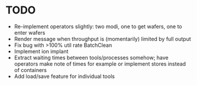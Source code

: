 TODO
====

- Re-implement operators slightly: two modi, one to get wafers, one to enter wafers
- Render message when throughput is (momentarily) limited by full output
- Fix bug with >100% util rate BatchClean
- Implement ion implant
- Extract waiting times between tools/processes somehow; have operators make note of times for example or implement stores instead of containers
- Add load/save feature for individual tools
